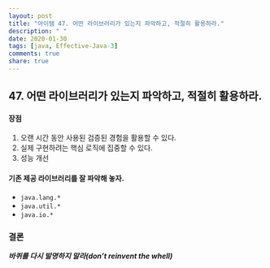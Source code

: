 ```yaml
---
layout: post
title: "아이템 47. 어떤 라이브러리가 있는지 파악하고, 적절히 활용하라."
description: " "
date: 2020-01-30
tags: [java, Effective-Java-3]
comments: true
share: true
---
```


## 47. 어떤 라이브러리가 있는지 파악하고, 적절히 활용하라.

#### 장점
1. 오랜 시간 동안 사용된 검증된 경험을 활용할 수 있다.
2. 실제 구현하려는 핵심 로직에 집중할 수 있다.
3. 성능 개선

#### 기존 제공 라이브러리를 잘 파악해 놓자.
- ```java.lang.*```
- ```java.util.*```
- ```java.io.*```


### 결론
___바퀴를 다시 발명하지 말라(don’t reinvent the whell)___